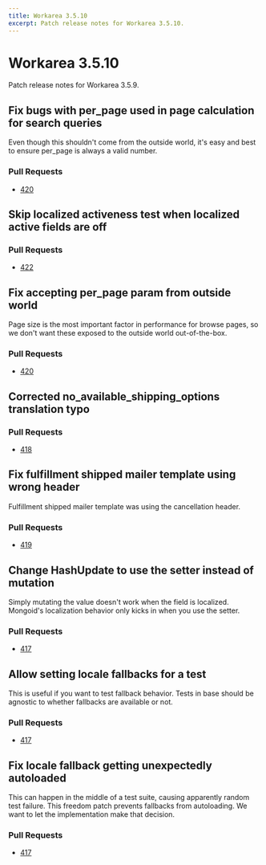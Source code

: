 ```yaml
---
title: Workarea 3.5.10
excerpt: Patch release notes for Workarea 3.5.10.
---
```


# Workarea 3.5.10

Patch release notes for Workarea 3.5.9.

## Fix bugs with per_page used in page calculation for search queries

Even though this shouldn't come from the outside world, it's easy and best to ensure per_page is always a valid number.

### Pull Requests

- [420](https://github.com/workarea-commerce/workarea/pull/420)

## Skip localized activeness test when localized active fields are off

### Pull Requests

- [422](https://github.com/workarea-commerce/workarea/pull/422)

## Fix accepting per_page param from outside world

Page size is the most important factor in performance for browse pages, so we don't want these exposed to the outside world out-of-the-box.

### Pull Requests

- [420](https://github.com/workarea-commerce/workarea/pull/420)

## Corrected no_available_shipping_options translation typo

### Pull Requests

- [418](https://github.com/workarea-commerce/workarea/pull/418)

## Fix fulfillment shipped mailer template using wrong header

Fulfillment shipped mailer template was using the cancellation header.

### Pull Requests

- [419](https://github.com/workarea-commerce/workarea/pull/419)

## Change HashUpdate to use the setter instead of mutation

Simply mutating the value doesn't work when the field is localized. Mongoid's localization behavior only kicks in when you use the setter.

### Pull Requests

- [417](https://github.com/workarea-commerce/workarea/pull/417)

## Allow setting locale fallbacks for a test

This is useful if you want to test fallback behavior. Tests in base should be agnostic to whether fallbacks are available or not.

### Pull Requests

- [417](https://github.com/workarea-commerce/workarea/pull/417)

## Fix locale fallback getting unexpectedly autoloaded

This can happen in the middle of a test suite, causing apparently random test failure. This freedom patch prevents fallbacks from autoloading. We want to let the implementation make that decision.

### Pull Requests

- [417](https://github.com/workarea-commerce/workarea/pull/417)
